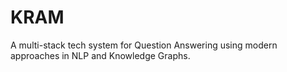 # KRAM
A multi-stack tech system for Question Answering using modern approaches in NLP and Knowledge Graphs.
